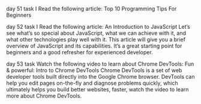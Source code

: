 day 51 task
I Read the following article: Top 10 Programming Tips For Beginners

day 52 task
I Read the following article: An Introduction to JavaScript
Let’s see what’s so special about JavaScript, what we can achieve with it, and what other technologies play well with it.
This article will give you a brief overview of JavaScript and its capabilities.
It’s a great starting point for beginners and a good refresher for experienced developer.

day 53 task 
Watch the following video to learn about Chrome DevTools: Fun & powerful: Intro to Chrome DevTools
Chrome DevTools is a set of web developer tools built directly into the Google Chrome browser.
DevTools can help you edit pages on-the-fly and diagnose problems quickly, which ultimately helps you build better websites,
faster, watch the video to learn more about Chrome DevTools.

